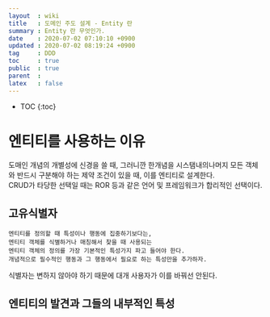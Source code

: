 ```yaml
---
layout  : wiki
title   : 도메인 주도 설계 - Entity 란
summary : Entity 란 무엇인가.
date    : 2020-07-02 07:10:10 +0900
updated : 2020-07-02 08:19:24 +0900
tag     : DDD
toc     : true
public  : true
parent  : 
latex   : false
---
```

* TOC
{:toc}

# 엔티티를 사용하는 이유
도매인 개념의 개별성에 신경을 쓸 때, 그러니깐 한개념을 시스탬내의나머지 모든 객체와 반드시 구분해야 하는 제약 조건이 있을 때, 이를 엔티티로 설계한다.  
CRUD가 타당한 선택일 때는 ROR 등과 같은 언어 및 프레임워크가 합리적인 선택이다.

## 고유식별자
```
엔티티를 정의할 때 특성이나 행동에 집중하기보다는, 
엔티티 객체를 식별하거나 매칭해서 찾을 때 사용되는
엔티티 객체의 정의를 가장 기본적인 특성가지 파고 들어야 한다.
개념적으로 필수적인 행동과 그 행동에서 필요로 하는 특성만을 추가하자.

```

식별자는 변하지 않아야 하기 때문에 대개 사용자가 이를 바꿔선 안된다.

## 엔티티의 발견과 그들의 내부적인 특성

